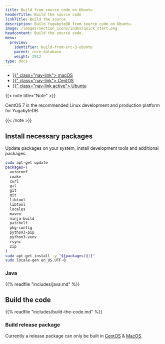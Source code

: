 ```yaml
---
title: Build from source code on Ubuntu
headerTitle: Build the source code
linkTitle: Build the source
description: Build YugabyteDB from source code on Ubuntu.
image: /images/section_icons/index/quick_start.png
headcontent: Build the source code.
menu:
  preview:
    identifier: build-from-src-3-ubuntu
    parent: core-database
    weight: 2912
type: docs
---
```


<ul class="nav nav-tabs-alt nav-tabs-yb">

  <li >
    <a href="{{< relref "./build-from-src-macos.md" >}}" class="nav-link">
      <i class="fa-brands fa-apple" aria-hidden="true"></i>
      macOS
    </a>
  </li>

  <li >
    <a href="{{< relref "./build-from-src-centos.md" >}}" class="nav-link">
      <i class="fa-brands fa-linux" aria-hidden="true"></i>
      CentOS
    </a>
  </li>

  <li >
    <a href="{{< relref "./build-from-src-ubuntu.md" >}}" class="nav-link active">
      <i class="fa-brands fa-linux" aria-hidden="true"></i>
      Ubuntu
    </a>
  </li>

</ul>

{{< note title="Note" >}}

CentOS 7 is the recommended Linux development and production platform for YugabyteDB.

{{< /note >}}

## Install necessary packages

Update packages on your system, install development tools and additional packages:

```sh
sudo apt-get update
packages=(
  autoconf
  cmake
  curl
  git
  git
  git
  libtool
  libtool
  locales
  maven
  ninja-build
  patchelf
  pkg-config
  python3-pip
  python3-venv
  rsync
  zip
)
sudo apt-get install -y "${packages[@]}"
sudo locale-gen en_US.UTF-8
```

### Java

{{% readfile "includes/java.md" %}}

## Build the code

{{% readfile "includes/build-the-code.md" %}}

### Build release package

Currently a release package can only be built in [CentOS](../build-from-src-centos) & [MacOS](../build-from-src-macos).
